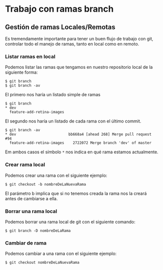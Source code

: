 # Trabajo con ramas branch

## Gestión de ramas Locales/Remotas

Es tremendamente importante para tener un buen flujo de trabajo con git, controlar todo el manejo de ramas, tanto en local como en remoto.

### Listar ramas en local

Podemos listar las ramas que tengamos en nuestro repositorio local de la siguiente forma:

```
$ git branch
$ git branch -av
```   

El primero nos haría un listado simple de ramas

```
$ git branch
* dev
  feature-add-retina-images
```
El segundo nos haría un listado de cada rama con el último commit.

```
$ git branch -av
* dev                        bb668a4 [ahead 268] Merge pull request #94
  feature-add-retina-images    2722072 Merge branch 'dev' of master
```
Em ambos casos el símbolo `*` nos indica en qué rama estamos actualmente.

### Crear rama local

Podemos crear una rama con el siguiente ejemplo:

```
$ git checkout -b nombreDeLaNuevaRama
```
El parámetro b implica que si no tenemos creada la rama nos la creará antes de cambiarse a ella.

### Borrar una rama local

Podemos borrar una rama local de git con el siguiente comando:

```
$ git branch -D nombreDeLaRama
```

### Cambiar de rama

Podemos cambiar a una rama con el siguiente ejemplo:

```
$ git checkout nombreDeLaNuevaRama
```


